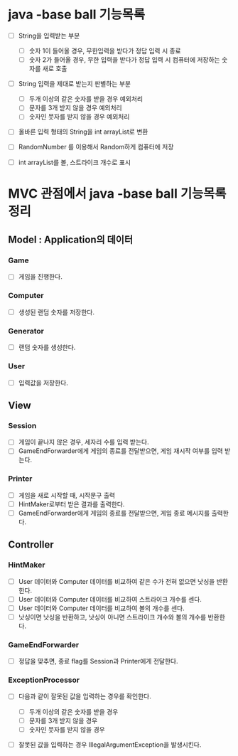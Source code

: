 # java -base ball 기능목록
- [ ] String을 입력받는 부분
  - [ ] 숫자 1이 들어올 경우, 무한입력을 받다가 정답 입력 시 종료
  - [ ] 숫자 2가 들어올 경우, 무한 입력을 받다가 정답 입력 시 컴퓨터에 저장하는 숫자를 새로 호출 

- [ ] String 입력을 제대로 받는지 판별하는 부분
  - [ ] 두개 이상의 같은 숫자를 받을 경우 예외처리
  - [ ] 문자를 3개 받지 않을 경우 예외처리
  - [ ] 숫자인 뭇자를 받지 않을 경우 예외처리
- [ ] 올바른 입력 형태의 String을 int arrayList로 변환

- [ ] RandomNumber 를 이용해서 Random하게 컴퓨터에 저장
- [ ] int arrayList를 볼, 스트라이크 개수로 표시

# MVC 관점에서 java -base ball 기능목록 정리
## Model : Application의 데이터
### Game
- [ ] 게임을 진행한다.
### Computer
- [ ] 생성된 랜덤 숫자를 저장한다.
### Generator
- [ ] 랜덤 숫자를 생성한다.
### User
- [ ] 입력값을 저장한다.

## View
### Session
- [ ] 게임이 끝나지 않은 경우, 세자리 수를 입력 받는다.
- [ ] GameEndForwarder에게 게임의 종료를 전달받으면, 게임 재시작 여부를 입력 받는다.
### Printer
- [ ] 게임을 새로 시작할 때, 시작문구 출력
- [ ] HintMaker로부터 받은 결과를 출력한다.
- [ ] GameEndForwarder에게 게임의 종료를 전달받으면, 게임 종료 메시지를 출력한다.
## Controller
### HintMaker
- [ ] User 데이터와 Computer 데이터를 비교하여 같은 수가 전혀 없으면 낫싱을 반환한다.
- [ ] User 데이터와 Computer 데이터를 비교하여 스트라이크 개수를 센다.
- [ ] User 데이터와 Computer 데이터를 비교하여 볼의 개수를 센다.
- [ ] 낫싱이면 낫싱을 반환하고, 낫싱이 아니면 스트라이크 개수와 볼의 개수를 반환한다.

### GameEndForwarder
- [ ] 정답을 맞추면, 종료 flag를 Session과 Printer에게 전달한다.

### ExceptionProcessor
- [ ] 다음과 같이 잘못된 값을 입력하는 경우를 확인한다. 
  - [ ] 두개 이상의 같은 숫자를 받을 경우
  - [ ] 문자를 3개 받지 않을 경우
  - [ ] 숫자인 뭇자를 받지 않을 경우
- [ ] 잘못된 값을 입력하는 경우  IllegalArgumentException을 발생시킨다.

